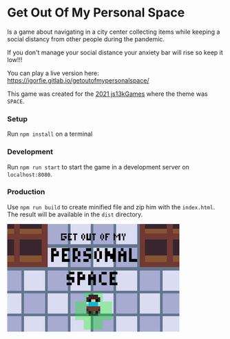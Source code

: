 # Get Out Of My Personal Space

Is a game about navigating in a city center collecting items while keeping a social distancy from other people during the pandemic.

If you don't manage your social distance your anxiety bar will rise so keep it low!!!

You can play a live version here: https://igorfie.gitlab.io/getoutofmypersonalspace/

This game was created for the [2021 js13kGames](https://js13kgames.com/) where the theme was `SPACE`.

### Setup
Run `npm install` on a terminal

### Development
Run `npm run start` to start the game in a development server on `localhost:8080`.

### Production
Use `npm run build` to create minified file and zip him with the `index.html`. The result will be available in the `dist` directory.

![image](GetOutOfMyPersonalSpace_Big.png "Get Out Of My Personal Space!")
